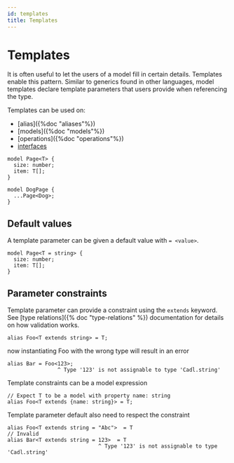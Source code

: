 ```yaml
---
id: templates
title: Templates
---
```


# Templates

It is often useful to let the users of a model fill in certain details. Templates enable this pattern. Similar to generics found in other languages, model templates declare template parameters that users provide when referencing the type.

Templates can be used on:

- [alias]({%doc "aliases"%})
- [models]({%doc "models"%})
- [operations]({%doc "operations"%})
- [interfaces]()

```cadl
model Page<T> {
  size: number;
  item: T[];
}

model DogPage {
  ...Page<Dog>;
}
```

## Default values

A template parameter can be given a default value with `= <value>`.

```cadl
model Page<T = string> {
  size: number;
  item: T[];
}
```

## Parameter constraints

Template parameter can provide a constraint using the `extends` keyword. See [type relations]({% doc "type-relations" %}) documentation for details on how validation works.

```cadl
alias Foo<T extends string> = T;
```

now instantiating Foo with the wrong type will result in an error

```cadl
alias Bar = Foo<123>;
                ^ Type '123' is not assignable to type 'Cadl.string'
```

Template constraints can be a model expression

```cadl
// Expect T to be a model with property name: string
alias Foo<T extends {name: string}> = T;
```

Template parameter default also need to respect the constraint

```cadl
alias Foo<T extends string = "Abc">  = T
// Invalid
alias Bar<T extends string = 123>  = T
                             ^ Type '123' is not assignable to type 'Cadl.string'
```
